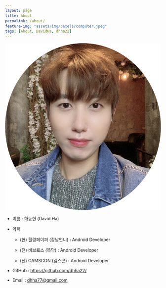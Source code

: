 ```yaml
---
layout: page
title: About
permalink: /about/
feature-img: "assets/img/pexels/computer.jpeg"
tags: [About, DavidHa, dhha22]
---
```


![my_profile](/assets/img/my_profile.png)

- 이름 : 하동현 (David Ha)

- 약력
  
  - (현) 힐링페이퍼 (강남언니) : Android Developer 
  
  - (전) 비브로스 (똑닥) : Android Developer
  - (전) CAMSCON (캠스콘) : Android Developer
  
- GitHub : https://github.com/dhha22/

-  Email : dhha77@gmail.com

